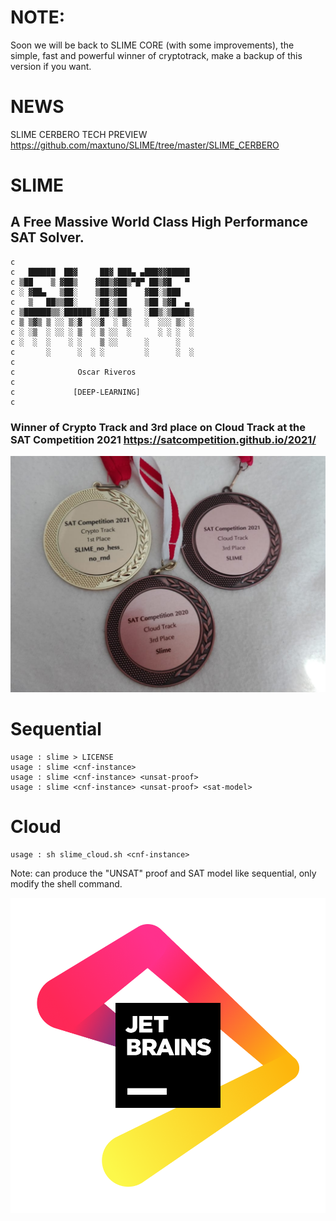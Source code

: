 # NOTE:
Soon we will be back to SLIME CORE (with some improvements), the simple, fast and powerful winner of cryptotrack, make a backup of this version if you want.

# NEWS

SLIME CERBERO TECH PREVIEW
https://github.com/maxtuno/SLIME/tree/master/SLIME_CERBERO

# SLIME 
## A Free Massive World Class High Performance SAT Solver.

    c
    c   ██████  ██▓     ██▓ ███▄ ▄███▓▓█████
    c ▒██    ▒ ▓██▒    ▓██▒▓██▒▀█▀ ██▒▓█   ▀
    c ░ ▓██▄   ▒██░    ▒██▒▓██    ▓██░▒███
    c   ▒   ██▒▒██░    ░██░▒██    ▒██ ▒▓█  ▄
    c ▒██████▒▒░██████▒░██░▒██▒   ░██▒░▒████▒
    c ▒ ▒▓▒ ▒ ░░ ▒░▓  ░░▓  ░ ▒░   ░  ░░░ ▒░ ░
    c ░ ░▒  ░ ░░ ░ ▒  ░ ▒ ░░  ░      ░ ░ ░  ░
    c ░  ░  ░    ░ ░    ▒ ░░      ░      ░
    c       ░      ░  ░ ░         ░      ░  ░
    c
    c              Oscar Riveros
    c
    c             [DEEP-LEARNING]
    c

### Winner of Crypto Track and 3rd place on Cloud Track at the SAT Competition 2021 https://satcompetition.github.io/2021/
<img src="https://raw.githubusercontent.com/maxtuno/SLIME/master/medals.jpeg"/>

# Sequential
    
    usage : slime > LICENSE
    usage : slime <cnf-instance>
    usage : slime <cnf-instance> <unsat-proof>
    usage : slime <cnf-instance> <unsat-proof> <sat-model>

# Cloud
    
    usage : sh slime_cloud.sh <cnf-instance>

Note: can produce the "UNSAT" proof and SAT model like sequential, only modify the shell command.

[<img src="https://raw.githubusercontent.com/maxtuno/SLIME/master/jb_beam.png">](https://jb.gg/OpenSourceSupport)
